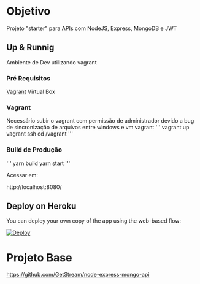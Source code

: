 # Objetivo

Projeto "starter" para APIs com NodeJS, Express, MongoDB e JWT

## Up & Runnig

Ambiente de Dev utilizando vagrant

### Pré Requisitos
[Vagrant](https://www.vagrantup.com/docs/installation/)
Virtual Box

### Vagrant
Necessário subir o vagrant com permissão de administrador devido a bug de sincronização de arquivos entre windows e vm vagrant
'''
vagrant up
vagrant ssh
cd /vagrant
'''

### Build de Produção
'''
yarn build
yarn start
'''

Acessar em:

http://localhost:8080/


## Deploy on Heroku

You can deploy your own copy of the app using the web-based flow:

[![Deploy](https://www.herokucdn.com/deploy/button.svg)](https://heroku.com/deploy?template=https://github.com/antonioestival/node-express-mongo-api)



# Projeto Base
https://github.com/GetStream/node-express-mongo-api


